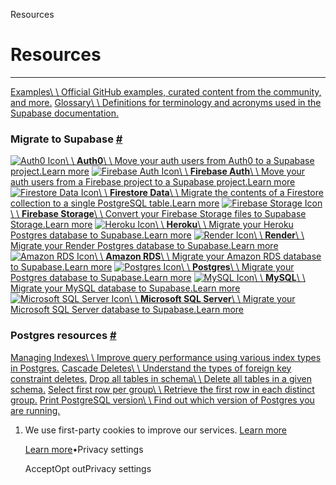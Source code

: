 Resources

# Resources

* * *

[Examples\\
\\
Official GitHub examples, curated content from the community, and more.](https://supabase.com/docs/guides/resources/examples) [Glossary\\
\\
Definitions for terminology and acronyms used in the Supabase documentation.](https://supabase.com/docs/guides/resources/glossary)

### Migrate to Supabase [\#](https://supabase.com/docs/guides/resources\#migrate-to-supabase)

[![Auth0 Icon](https://supabase.com/docs/img/icons/auth0-icon-light.svg)\\
\\
**Auth0**\\
\\
Move your auth users from Auth0 to a Supabase project.Learn more](https://supabase.com/docs/guides/resources/migrating-to-supabase/auth0) [![Firebase Auth Icon](https://supabase.com/docs/img/icons/firebase-icon.svg)\\
\\
**Firebase Auth**\\
\\
Move your auth users from a Firebase project to a Supabase project.Learn more](https://supabase.com/docs/guides/resources/migrating-to-supabase/firebase-auth) [![Firestore Data Icon](https://supabase.com/docs/img/icons/firebase-icon.svg)\\
\\
**Firestore Data**\\
\\
Migrate the contents of a Firestore collection to a single PostgreSQL table.Learn more](https://supabase.com/docs/guides/resources/migrating-to-supabase/firestore-data) [![Firebase Storage Icon](https://supabase.com/docs/img/icons/firebase-icon.svg)\\
\\
**Firebase Storage**\\
\\
Convert your Firebase Storage files to Supabase Storage.Learn more](https://supabase.com/docs/guides/resources/migrating-to-supabase/firebase-storage) [![Heroku Icon](https://supabase.com/docs/img/icons/heroku-icon.svg)\\
\\
**Heroku**\\
\\
Migrate your Heroku Postgres database to Supabase.Learn more](https://supabase.com/docs/guides/resources/migrating-to-supabase/heroku) [![Render Icon](https://supabase.com/docs/img/icons/render-icon.svg)\\
\\
**Render**\\
\\
Migrate your Render Postgres database to Supabase.Learn more](https://supabase.com/docs/guides/resources/migrating-to-supabase/render) [![Amazon RDS Icon](https://supabase.com/docs/img/icons/aws-rds-icon.svg)\\
\\
**Amazon RDS**\\
\\
Migrate your Amazon RDS database to Supabase.Learn more](https://supabase.com/docs/guides/resources/migrating-to-supabase/amazon-rds) [![Postgres Icon](https://supabase.com/docs/img/icons/postgres-icon.svg)\\
\\
**Postgres**\\
\\
Migrate your Postgres database to Supabase.Learn more](https://supabase.com/docs/guides/resources/migrating-to-supabase/postgres) [![MySQL Icon](https://supabase.com/docs/img/icons/mysql-icon.svg)\\
\\
**MySQL**\\
\\
Migrate your MySQL database to Supabase.Learn more](https://supabase.com/docs/guides/resources/migrating-to-supabase/mysql) [![Microsoft SQL Server Icon](https://supabase.com/docs/img/icons/mssql-icon.svg)\\
\\
**Microsoft SQL Server**\\
\\
Migrate your Microsoft SQL Server database to Supabase.Learn more](https://supabase.com/docs/guides/resources/migrating-to-supabase/mssql)

### Postgres resources [\#](https://supabase.com/docs/guides/resources\#postgres-resources)

[Managing Indexes\\
\\
Improve query performance using various index types in Postgres.](https://supabase.com/docs/guides/database/postgres/indexes) [Cascade Deletes\\
\\
Understand the types of foreign key constraint deletes.](https://supabase.com/docs/guides/database/postgres/cascade-deletes) [Drop all tables in schema\\
\\
Delete all tables in a given schema.](https://supabase.com/docs/guides/database/postgres/dropping-all-tables-in-schema) [Select first row per group\\
\\
Retrieve the first row in each distinct group.](https://supabase.com/docs/guides/database/postgres/first-row-in-group) [Print PostgreSQL version\\
\\
Find out which version of Postgres you are running.](https://supabase.com/docs/guides/database/postgres/which-version-of-postgres)

1. We use first-party cookies to improve our services. [Learn more](https://supabase.com/privacy#8-cookies-and-similar-technologies-used-on-our-european-services)



   [Learn more](https://supabase.com/privacy#8-cookies-and-similar-technologies-used-on-our-european-services)•Privacy settings





   AcceptOpt outPrivacy settings